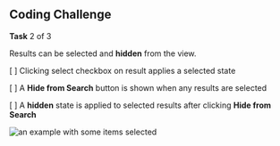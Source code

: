 ## Coding Challenge

**Task** 2 of 3

Results can be selected and **hidden** from the view.

[ ] Clicking select checkbox on result applies a selected state

[ ] A **Hide from Search** button is shown when any results are selected

[ ] A **hidden** state is applied to selected results after clicking **Hide from Search**

![an example with some items selected](../../assets/task2_img.png)
